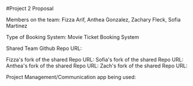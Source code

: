 #Project 2 Proposal

Members on the team: Fizza Arif, Anthea Gonzalez, Zachary Fleck, Sofia Martinez

Type of Booking System: Movie Ticket Booking System

Shared Team Github Repo URL:

Fizza's fork of the shared Repo URL:
Sofia's fork of the shared Repo URL:
Anthea's fork of the shared Repo URL:
Zach's fork of the shared Repo URL:

Project Management/Communication app being used:
